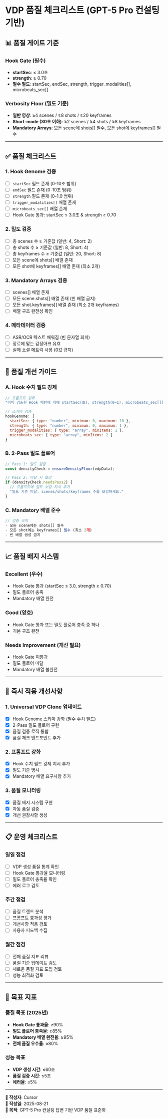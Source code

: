 # VDP 품질 체크리스트 (GPT-5 Pro 컨설팅 기반)

## 📊 **품질 게이트 기준**

### **Hook Gate (필수)**
- **startSec**: ≤ 3.0초
- **strength**: ≥ 0.70
- **필수 필드**: startSec, endSec, strength, trigger_modalities[], microbeats_sec[]

### **Verbosity Floor (밀도 기준)**
- **일반 영상**: ≥4 scenes / ≥8 shots / ≥20 keyframes
- **Short-mode (30초 이하)**: ≥2 scenes / ≥4 shots / ≥8 keyframes
- **Mandatory Arrays**: 모든 scene에 shots[] 필수, 모든 shot에 keyframes[] 필수

---

## ✅ **품질 체크리스트**

### **1. Hook Genome 검증**
- [ ] `startSec` 필드 존재 (0-10초 범위)
- [ ] `endSec` 필드 존재 (0-10초 범위)
- [ ] `strength` 필드 존재 (0-1.0 범위)
- [ ] `trigger_modalities[]` 배열 존재
- [ ] `microbeats_sec[]` 배열 존재
- [ ] Hook Gate 통과: startSec ≤ 3.0초 & strength ≥ 0.70

### **2. 밀도 검증**
- [ ] 총 scenes 수 ≥ 기준값 (일반: 4, Short: 2)
- [ ] 총 shots 수 ≥ 기준값 (일반: 8, Short: 4)
- [ ] 총 keyframes 수 ≥ 기준값 (일반: 20, Short: 8)
- [ ] 모든 scene에 shots[] 배열 존재
- [ ] 모든 shot에 keyframes[] 배열 존재 (최소 2개)

### **3. Mandatory Arrays 검증**
- [ ] scenes[] 배열 존재
- [ ] 모든 scene.shots[] 배열 존재 (빈 배열 금지)
- [ ] 모든 shot.keyframes[] 배열 존재 (최소 2개 keyframes)
- [ ] 배열 구조 완전성 확인

### **4. 메타데이터 검증**
- [ ] ASR/OCR 텍스트 채워짐 (빈 문자열 회피)
- [ ] 장르에 맞는 감정아크 유효
- [ ] 실제 소셜 메트릭 사용 (0값 금지)

---

## 🔧 **품질 개선 가이드**

### **A. Hook 수치 필드 강제**
```javascript
// 프롬프트 강화
"이미 검출한 Hook 패턴에 대해 startSec(초), strength(0~1), microbeats_sec[]를 반드시 산출. 텍스트 라벨만 금지."

// 스키마 검증
hookGenome: {
  startSec: { type: "number", minimum: 0, maximum: 10 },
  strength: { type: "number", minimum: 0, maximum: 1 },
  trigger_modalities: { type: "array", minItems: 1 },
  microbeats_sec: { type: "array", minItems: 2 }
}
```

### **B. 2-Pass 밀도 플로어**
```javascript
// Pass 1: 밀도 검증
const densityCheck = ensureDensityFloor(vdpData);

// Pass 2: 미달 시 보강
if (densityCheck.needsPass2) {
  // 프롬프트에 밀도 보강 지시 추가
  "밀도 기준 미달. scenes/shots/keyframes 수를 보강하세요."
}
```

### **C. Mandatory 배열 준수**
```javascript
// 검증 규칙
- 모든 scene에는 shots[] 필수
- 모든 shot에는 keyframes[] 필수 (최소 2개)
- 빈 배열 생성 금지
```

---

## 📈 **품질 배지 시스템**

### **Excellent (우수)**
- Hook Gate 통과 (startSec ≤ 3.0, strength ≥ 0.70)
- 밀도 플로어 충족
- Mandatory 배열 완전

### **Good (양호)**
- Hook Gate 통과 또는 밀도 플로어 충족 중 하나
- 기본 구조 완전

### **Needs Improvement (개선 필요)**
- Hook Gate 미통과
- 밀도 플로어 미달
- Mandatory 배열 불완전

---

## 🚀 **즉시 적용 개선사항**

### **1. Universal VDP Clone 업데이트**
- [x] Hook Genome 스키마 강화 (필수 수치 필드)
- [x] 2-Pass 밀도 플로어 구현
- [x] 품질 검증 로직 통합
- [x] 품질 체크 엔드포인트 추가

### **2. 프롬프트 강화**
- [x] Hook 수치 필드 강제 지시 추가
- [x] 밀도 기준 명시
- [x] Mandatory 배열 요구사항 추가

### **3. 품질 모니터링**
- [x] 품질 배지 시스템 구현
- [x] 자동 품질 검증
- [x] 개선 권장사항 생성

---

## 📋 **운영 체크리스트**

### **일일 점검**
- [ ] VDP 생성 품질 통계 확인
- [ ] Hook Gate 통과율 모니터링
- [ ] 밀도 플로어 충족율 확인
- [ ] 에러 로그 검토

### **주간 점검**
- [ ] 품질 트렌드 분석
- [ ] 프롬프트 효과성 평가
- [ ] 개선사항 적용 검토
- [ ] 사용자 피드백 수집

### **월간 점검**
- [ ] 전체 품질 지표 리뷰
- [ ] 품질 기준 업데이트 검토
- [ ] 새로운 품질 지표 도입 검토
- [ ] 성능 최적화 검토

---

## 🎯 **목표 지표**

### **품질 목표 (2025년)**
- **Hook Gate 통과율**: ≥90%
- **밀도 플로어 충족율**: ≥85%
- **Mandatory 배열 완전율**: ≥95%
- **전체 품질 우수율**: ≥80%

### **성능 목표**
- **VDP 생성 시간**: ≤60초
- **품질 검증 시간**: ≤5초
- **에러율**: ≤5%

---

**📝 작성자**: Cursor  
**📅 작성일**: 2025-08-21  
**🎯 목적**: GPT-5 Pro 컨설팅 답변 기반 VDP 품질 표준화

